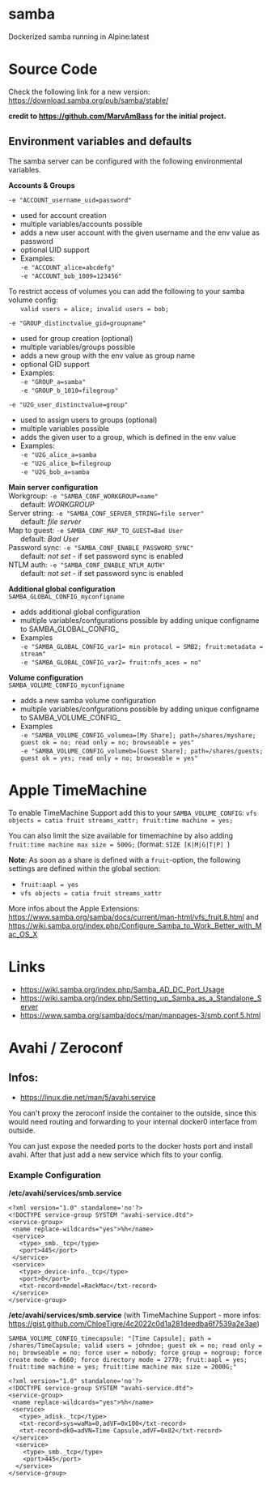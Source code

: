
# samba
Dockerized samba running in Alpine:latest

# Source Code
Check the following link for a new version: https://download.samba.org/pub/samba/stable/

**credit to https://github.com/MarvAmBass for the initial project.**

## Environment variables and defaults

The samba server can be configured with the following environmental variables.


**Accounts & Groups**  

`-e "ACCOUNT_username_uid=password"`
 - used for account creation
 - multiple variables/accounts possible
 - adds a new user account with the given username and the env value as password
 - optional UID support
 - Examples:  
`-e "ACCOUNT_alice=abcdefg"`  
`-e "ACCOUNT_bob_1009=123456"`  

To restrict access of volumes you can add the following to your samba volume config:  
&nbsp;&nbsp;&nbsp;&nbsp;&nbsp;&nbsp;`valid users = alice; invalid users = bob;`

`-e "GROUP_distinctvalue_gid=groupname"`
 - used for group creation (optional)
 - multiple variables/groups possible
 - adds a new group with the env value as group name
 - optional GID support
 - Examples:  
`-e "GROUP_a=samba"`  
`-e "GROUP_b_1010=filegroup"`  

`-e "U2G_user_distinctvalue=group"`
 - used to assign users to groups (optional)
 - multiple variables possible
 - adds the given user to a group, which is defined in the env value
 - Examples:  
 `-e "U2G_alice_a=samba`  
 `-e "U2G_alice_b=filegroup`  
 `-e "U2G_bob_a=samba`  

**Main server configuration**  
Workgroup: `-e "SAMBA_CONF_WORKGROUP=name"`  
&nbsp;&nbsp;&nbsp;&nbsp;&nbsp;&nbsp;default: *WORKGROUP*  
Server string: `-e "SAMBA_CONF_SERVER_STRING=file server"`  
&nbsp;&nbsp;&nbsp;&nbsp;&nbsp;&nbsp;default: *file server*  
Map to guest: `-e SAMBA_CONF_MAP_TO_GUEST=Bad User`  
&nbsp;&nbsp;&nbsp;&nbsp;&nbsp;&nbsp;default: *Bad User*  
Password sync: `-e "SAMBA_CONF_ENABLE_PASSWORD_SYNC"`  
&nbsp;&nbsp;&nbsp;&nbsp;&nbsp;&nbsp;default: *not set* - if set password sync is enabled  
NTLM auth: `-e "SAMBA_CONF_ENABLE_NTLM_AUTH"`  
&nbsp;&nbsp;&nbsp;&nbsp;&nbsp;&nbsp;default: *not set* - if set password sync is enabled  

**Additional global configuration**  
`SAMBA_GLOBAL_CONFIG_myconfigname`  
* adds additional global configuration  
* multiple variables/confgurations possible by adding unique configname to SAMBA_GLOBAL_CONFIG_  
* Examples  
`-e "SAMBA_GLOBAL_CONFIG_var1= min protocol = SMB2; fruit:metadata = stream"`  
`-e "SAMBA_GLOBAL_CONFIG_var2= fruit:nfs_aces = no"`  

**Volume configuration**  
`SAMBA_VOLUME_CONFIG_myconfigname`  
* adds a new samba volume configuration  
* multiple variables/confgurations possible by adding unique configname to SAMBA_VOLUME_CONFIG_  
 * Examples  
`-e "SAMBA_VOLUME_CONFIG_volumea=[My Share]; path=/shares/myshare; guest ok = no; read only = no; browseable = yes"`  
`-e "SAMBA_VOLUME_CONFIG_volumeb=[Guest Share]; path=/shares/guests; guest ok = yes; read only = no; browseable = yes"`  

# Apple TimeMachine

To enable TimeMachine Support add this to your `SAMBA_VOLUME_CONFIG`: `vfs objects = catia fruit streams_xattr; fruit:time machine = yes;`

You can also limit the size available for timemachine by also adding `fruit:time machine max size = 500G;` (format: `SIZE [K|M|G|T|P]
`)

**Note**: As soon as a share is defined with a `fruit`-option, the following settings are defined within the global section:
* `fruit:aapl = yes`
* `vfs objects = catia fruit streams_xattr`

More infos about the Apple Extensions: https://www.samba.org/samba/docs/current/man-html/vfs_fruit.8.html and https://wiki.samba.org/index.php/Configure_Samba_to_Work_Better_with_Mac_OS_X

# Links
* https://wiki.samba.org/index.php/Samba_AD_DC_Port_Usage
* https://wiki.samba.org/index.php/Setting_up_Samba_as_a_Standalone_Server
* https://www.samba.org/samba/docs/man/manpages-3/smb.conf.5.html


# Avahi / Zeroconf

## Infos:

* https://linux.die.net/man/5/avahi.service

You can't proxy the zeroconf inside the container to the outside, since this would need routing and forwarding to your internal docker0 interface from outside.

You can just expose the needed ports to the docker hosts port and install avahi.
After that just add a new service which fits to your config.

### Example Configuration

__/etc/avahi/services/smb.service__

    <?xml version="1.0" standalone='no'?>
    <!DOCTYPE service-group SYSTEM "avahi-service.dtd">
    <service-group>
     <name replace-wildcards="yes">%h</name>
     <service>
       <type>_smb._tcp</type>
       <port>445</port>
     </service>
     <service>
       <type>_device-info._tcp</type>
       <port>0</port>
       <txt-record>model=RackMac</txt-record>
     </service>
    </service-group>

__/etc/avahi/services/smb.service__ (with TimeMachine Support - more infos: https://gist.github.com/ChloeTigre/4c2022c0d1a281deedba6f7539a2e3ae)

`SAMBA_VOLUME_CONFIG_timecapsule: "[Time Capsule]; path = /shares/TimeCapsule; valid users = johndoe; guest ok = no; read only = no; browseable = no; force user = nobody; force group = nogroup; force create mode = 0660; force directory mode = 2770; fruit:aapl = yes; fruit:time machine = yes; fruit:time machine max size = 2000G;"`

```
<?xml version="1.0" standalone='no'?>
<!DOCTYPE service-group SYSTEM "avahi-service.dtd">
<service-group>
 <name replace-wildcards="yes">%h</name>
 <service>
   <type>_adisk._tcp</type>
   <txt-record>sys=waMa=0,adVF=0x100</txt-record>
   <txt-record>dk0=adVN=Time Capsule,adVF=0x82</txt-record>
 </service>
  <service>
    <type>_smb._tcp</type>
    <port>445</port>
  </service>
</service-group>
```
